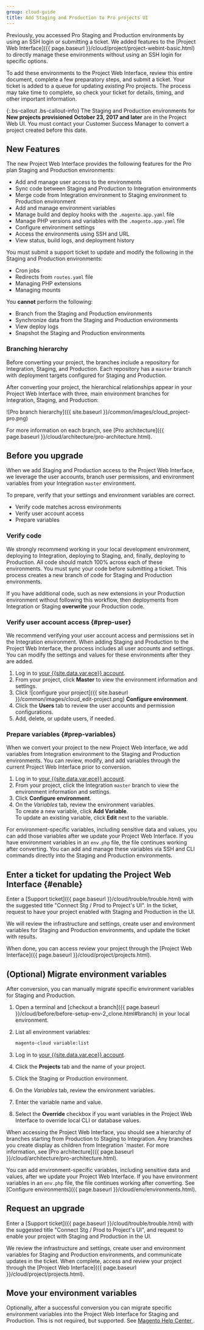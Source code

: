 ```yaml
---
group: cloud-guide
title: Add Staging and Production to Pro projects UI
---
```


Previously, you accessed Pro Staging and Production environments by using an SSH login or submitting a ticket. We added features to the [Project Web Interface]({{ page.baseurl }}/cloud/project/project-webint-basic.html) to directly manage these environments without using an SSH login for specific options.

To add these environments to the Project Web Interface, review this entire document, complete a few preparatory steps, and submit a ticket. Your ticket is added to a queue for updating _existing_ Pro projects. The process may take time to complete, so check your ticket for details, timing, and other important information.

{:.bs-callout .bs-callout-info}
The Staging and Production environments for **New projects provisioned October 23, 2017 and later** are in the Project Web UI. You must contact your Customer Success Manager to convert a project created before this date.
 
## New Features

The new Project Web Interface provides the following features for the Pro plan Staging and Production environments:

-  Add and manage user access to the environments
-  Sync code between Staging and Production to Integration environments
-  Merge code from Integration environment to Staging environment to Production environment
-  Add and manage environment variables
-  Manage build and deploy hooks with the `.magento.app.yaml` file
-  Manage PHP versions and variables with the `.magento.app.yaml` file
-  Configure environment settings
-  Access the environments using SSH and URL
-  View status, build logs, and deployment history

You must submit a support ticket to update and modify the following in the Staging and Production environments:

-  Cron jobs
-  Redirects from `routes.yaml` file
-  Managing PHP extensions
-  Managing mounts

You **cannot** perform the following:

-  Branch from the Staging and Production environments
-  Synchronize data from the Staging and Production environments
-  View deploy logs
-  Snapshot the Staging and Production environments

### Branching hierarchy

Before converting your project, the branches include a repository for Integration, Staging, and Production. Each repository has a `master` branch with deployment targets configured for Staging and Production.

After converting your project, the hierarchical relationships appear in your Project Web Interface with three, main environment branches for Integration, Staging, and Production:

![Pro branch hierarchy]({{ site.baseurl }}/common/images/cloud_project-pro.png)

For more information on each branch, see [Pro architecture]({{ page.baseurl }}/cloud/architecture/pro-architecture.html).

## Before you upgrade

When we add Staging and Production access to the Project Web Interface, we leverage the user accounts, branch user permissions, and environment variables from your Integration `master` environment.

To prepare, verify that your settings and environment variables are correct.

-  Verify code matches across environments
-  Verify user account access
-  Prepare variables

### Verify code

We strongly recommend working in your local development environment, deploying to Integration, deploying to Staging, and, finally, deploying to Production. All code should match 100% across each of these environments. You must sync your code before submitting a ticket. This process creates a new branch of code for Staging and Production environments.

If you have additional code, such as new extensions in your Production environment without following this workflow, then deployments from Integration or Staging **overwrite** your Production code.

### Verify user account access {#prep-user}

We recommend verifying your user account access and permissions set in the Integration environment. When adding Staging and Production to the Project Web Interface, the process includes all user accounts and settings. You can modify the settings and values for these environments after they are added.

1.  Log in to [your {{site.data.var.ece}} account](https://accounts.magento.cloud).
1.  From your project, click **Master** to view the environment information and settings.
1.  Click ![configure your project]({{ site.baseurl }}/common/images/cloud_edit-project.png) **Configure environment**.
1.  Click the **Users** tab to review the user accounts and permission configurations.
1.  Add, delete, or update users, if needed.

### Prepare variables {#prep-variables}

When we convert your project to the new Project Web Interface, we add variables from Integration environment to the Staging and Production environments. You can review, modify, and add variables through the current Project Web Interface prior to conversion.

1. Log in to [your {{site.data.var.ece}} account](https://accounts.magento.cloud).
1. From your project, click the Integration `master` branch to view the environment information and settings.
1. Click **Configure environment**.
1. On the _Variables_ tab, review the environment variables.  
    To create a new variable, click **Add Variable**.  
    To update an existing variable, click **Edit** next to the variable.

For environment-specific variables, including sensitive data and values, you can add those variables after we update your Project Web Interface. If you have environment variables in an `env.php` file, the file continues working after converting. You can add and manage these variables via SSH and CLI commands directly into the Staging and Production environments.

## Enter a ticket for updating the Project Web Interface {#enable}

Enter a [Support ticket]({{ page.baseurl }}/cloud/trouble/trouble.html) with the suggested title "Connect Stg / Prod to Project's UI". In the ticket, request to have your project enabled with Staging and Production in the UI.

We will review the infrastructure and settings, create user and environment variables for Staging and Production environments, and update the ticket with results.

When done, you can access review your project through the [Project Web Interface]({{ page.baseurl }}/cloud/project/projects.html).

## (Optional) Migrate environment variables
After conversion, you can manually migrate specific environment variables for Staging and Production.

1.  Open a terminal and [checkout a branch]({{ page.baseurl }}/cloud/before/before-setup-env-2_clone.html#branch) in your local environment.
1.  List all environment variables:

    ```bash
    magento-cloud variable:list
    ```

1.  Log in to [your {{site.data.var.ece}} account](https://accounts.magento.cloud).
1.  Click the **Projects** tab and the name of your project.
1.  Click the Staging or Production environment.
1.  On the _Variables_ tab, review the environment variables.
1.  Enter the variable name and value.
1.  Select the **Override** checkbox if you want variables in the Project Web Interface to override local CLI or database values.

When accessing the Project Web Interface, you should see a hierarchy of branches starting from Production to Staging to Integration. Any branches you create display as children from Integration `master. For more information, see [Pro architecture]({{ page.baseurl }}/cloud/architecture/pro-architecture.html).

You can add environment-specific variables, including sensitive data and values, after we update your Project Web Interface. If you have environment variables in an `env.php` file, the file continues working after converting. See [Configure environments]({{ page.baseurl }}/cloud/env/environments.html).

## Request an upgrade

Enter a [Support ticket]({{ page.baseurl }}/cloud/trouble/trouble.html) with the suggested title "Connect Stg / Prod to Project's UI", and request to enable your project with Staging and Production in the UI.

We review the infrastructure and settings, create user and environment variables for Staging and Production environments, and communicate updates in the ticket. When complete, access and review your project through the [Project Web Interface]({{ page.baseurl }}/cloud/project/projects.html).

## Move your environment variables

Optionally, after a successful conversion you can migrate specific environment variables into the Project Web Interface for Staging and Production. This is not required, but supported. See [Magento Help Center ](https://magento.zendesk.com/hc/en-us/articles/115002998873-Add-Staging-and-Production-to-Magento-Commerce-Cloud-Pro-projects-UI).
